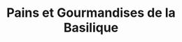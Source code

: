 ---
title: "Pains et Gourmandises de la Basilique"
url: /neuvy-saint-sepulchre/pains-et-gourmandises-de-la-basilique/
shop: Bäckerei
---
